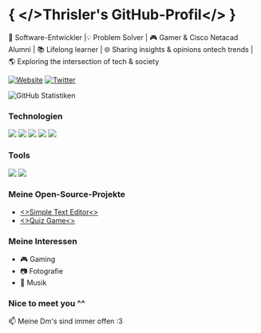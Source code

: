 
# { </>Thrisler's GitHub-Profil</> }


🚀 Software-Entwickler |💡 Problem Solver | 🎮 Gamer & Cisco Netacad Alumni | 📚 Lifelong learner | 🌐 Sharing insights & opinions ontech trends | 🌎 Exploring the intersection of tech & society 


[![Website](https://img.shields.io/badge/Website-DeinName.com-blue?style=flat-square&logo=appveyor)](https://thrisler.tk)
[![Twitter](https://img.shields.io/badge/Twitter-DeinName-blue?style=flat-square&logo=twitter)](https://twitter.com/thrisler)


![GitHub Statistiken](https://github-readme-stats.vercel.app/api?username=thrisler-collab&show_icons=true&count_private=true)


### Technologien
![](https://img.shields.io/badge/Code-Java-informational?style=flat&logo=java&logoColor=white&color=007396)
![](https://img.shields.io/badge/Code-JavaScript-informational?style=flat&logo=javascript&logoColor=white&color=F7DF1E)
![](https://img.shields.io/badge/Markup-HTML-informational?style=flat&logo=html5&logoColor=white&color=E34F26)
![](https://img.shields.io/badge/Styles-CSS-informational?style=flat&logo=css3&logoColor=white&color=1572B6)
![](https://img.shields.io/badge/Code-C%23-informational?style=flat&logo=c-sharp&logoColor=white&color=239120)

### Tools
![](https://img.shields.io/badge/Editor-WebStorm-informational?style=flat&logo=webstorm&logoColor=white&color=000000)
![](https://img.shields.io/badge/Editor-IntelliJ-informational?style=flat&logo=intellij-idea&logoColor=white&color=000000)


### Meine Open-Source-Projekte
- [<>Simple Text Editor<>]([https://github.com/DeinGitHubBenutzername/Projekt1](https://github.com/thrisler-collab/Simple_TextEditor))
- [<>Quiz Game<>]([https://github.com/DeinGitHubBenutzername/Projekt2](https://github.com/thrisler-collab/Vorbereitung_eines_Quizspiels))


### Meine Interessen
- 🎮 Gaming
- 📷 Fotografie
- 🎵 Musik


### Nice to meet you ^^
📫 Meine Dm's sind immer offen :3
